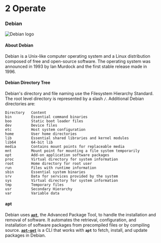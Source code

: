 # 2 Operate

### Debian

![Debian logo](https://www.openmodelica.org/images/debian_splash.png "Debian logo")

#### About Debian
Debian is a Unix-like computer operating system and a Linux distribution composed of free and open-source software. The operating system was announced in 1993 by Ian Murdock and the first stable release made in 1996.

#### Debian Directory Tree

Debian's directory and file naming use the Filesystem Hierarchy Standard. The root level directory is represented by a slash `/`. Additional Debian directories are:
```
Directory   Content
bin         Essential command binaries
boo         Static boot loader files
dev         Device files
etc         Host system configuration
home        User home directories
lib         Essential shared libraries and kernel modules
lib64       64-bit lib
media       Contains mount points for replaceable media
mnt         Mount point for mounting a file system temporarily
opt         Add-on application software packages
proc        Virtual directory for system information
root        Home directory for root user
run         Files with runtime information
sbin        Essential system binaries
srv         Data for services provided by the system
sys         Virtual directory for system information
tmp         Temporary files
usr         Secondary Hierarchy
var         Variable data
```

#### apt

Debian uses [**`apt`**](https://wiki.debian.org/Apt), the Advanced Package Tool, to handle the installation and removal of software. It automates the retrieval, configuration, and installation of software packages from precompiled files or by compiling source. [**`apt-get`**](https://wiki.debian.org/apt-get) is a CLI that works with **`apt`** to fetch, install, and update packages in Debian.
